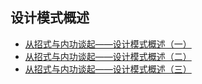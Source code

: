 ## 设计模式概述

* [从招式与内功谈起——设计模式概述（一）](从招式与内功谈起——设计模式概述（一）.md)
* [从招式与内功谈起——设计模式概述（二）](从招式与内功谈起——设计模式概述（二）.md)
* [从招式与内功谈起——设计模式概述（三）](从招式与内功谈起——设计模式概述（三）.md)